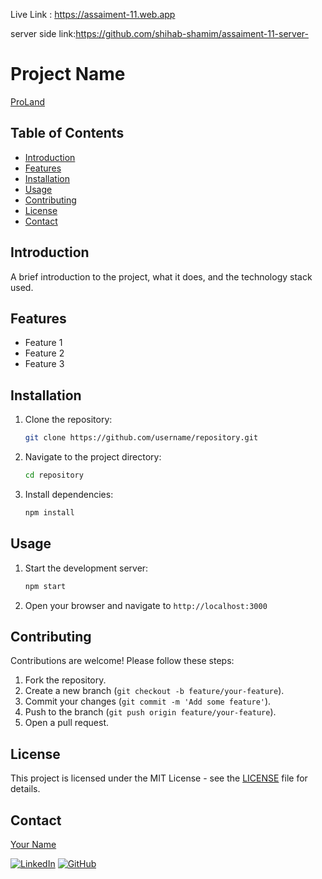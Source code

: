 

 Live Link : https://assaiment-11.web.app

 server side link:https://github.com/shihab-shamim/assaiment-11-server-



# Project Name

<a href="https://assaiment-11.web.app">ProLand</a>

## Table of Contents
- [Introduction](#introduction)
- [Features](#features)
- [Installation](#installation)
- [Usage](#usage)
- [Contributing](#contributing)
- [License](#license)
- [Contact](#contact)

## Introduction
A brief introduction to the project, what it does, and the technology stack used.

## Features
- Feature 1
- Feature 2
- Feature 3

## Installation
1. Clone the repository:
    ```bash
    git clone https://github.com/username/repository.git
    ```
2. Navigate to the project directory:
    ```bash
    cd repository
    ```
3. Install dependencies:
    ```bash
    npm install
    ```

## Usage
1. Start the development server:
    ```bash
    npm start
    ```
2. Open your browser and navigate to `http://localhost:3000`

## Contributing
Contributions are welcome! Please follow these steps:
1. Fork the repository.
2. Create a new branch (`git checkout -b feature/your-feature`).
3. Commit your changes (`git commit -m 'Add some feature'`).
4. Push to the branch (`git push origin feature/your-feature`).
5. Open a pull request.

## License
This project is licensed under the MIT License - see the [LICENSE](LICENSE) file for details.

## Contact
[Your Name](mailto:your-email@example.com)

[![LinkedIn](https://img.shields.io/badge/LinkedIn-username-blue)](https://www.linkedin.com/in/username)
[![GitHub](https://img.shields.io/badge/GitHub-username-lightgrey)](https://github.com/username)



